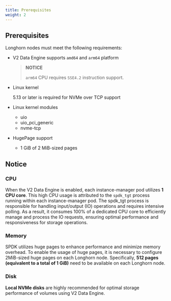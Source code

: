 ```yaml
---
title: Prerequisites
weight: 2
---
```


## Prerequisites

Longhorn nodes must meet the following requirements:

- V2 Data Engine supports `amd64` and `arm64` platform
  > **NOTICE**
  >
  >  `arm64` CPU requires `SSE4.2` instruction support.

- Linux kernel

  5.13 or later is required for NVMe over TCP support


- Linux kernel modules
  - uio
  - uio_pci_generic
  - nvme-tcp

- HugePage support
  - 1 GiB of 2 MiB-sized pages

## Notice

### CPU

When the V2 Data Engine is enabled, each instance-manager pod utilizes **1 CPU core**. This high CPU usage is attributed to the `spdk_tgt` process running within each instance-manager pod. The spdk_tgt process is responsible for handling input/output (IO) operations and requires intensive polling. As a result, it consumes 100% of a dedicated CPU core to efficiently manage and process the IO requests, ensuring optimal performance and responsiveness for storage operations.

### Memory

SPDK utilizes huge pages to enhance performance and minimize memory overhead. To enable the usage of huge pages, it is necessary to configure 2MiB-sized huge pages on each Longhorn node. Specifically, **512 pages (equivalent to a total of 1 GiB)** need to be available on each Longhorn node.


### Disk

**Local NVMe disks** are highly recommended for optimal storage performance of volumes using V2 Data Engine.
